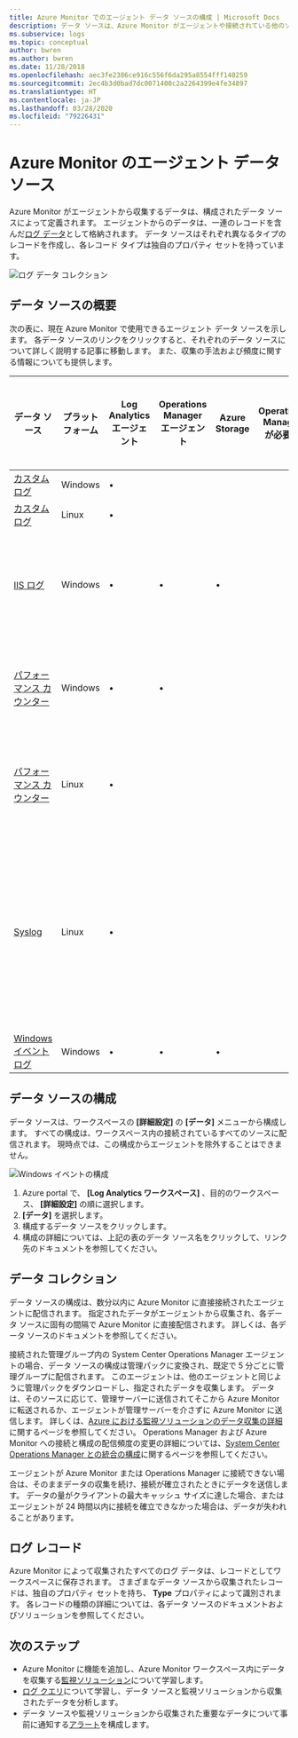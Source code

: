 ```yaml
---
title: Azure Monitor でのエージェント データ ソースの構成 | Microsoft Docs
description: データ ソースは、Azure Monitor がエージェントや接続されている他のソースから収集するログ データを定義します。  この記事では、Azure Monitor でのデータ ソースの扱い方の概念、それらを構成する方法の詳細、および使用可能なさまざまなデータ ソースの概要について説明します。
ms.subservice: logs
ms.topic: conceptual
author: bwren
ms.author: bwren
ms.date: 11/28/2018
ms.openlocfilehash: aec3fe2386ce916c556f6da295a8554fff140259
ms.sourcegitcommit: 2ec4b3d0bad7dc0071400c2a2264399e4fe34897
ms.translationtype: HT
ms.contentlocale: ja-JP
ms.lasthandoff: 03/28/2020
ms.locfileid: "79226431"
---
```

# <a name="agent-data-sources-in-azure-monitor"></a>Azure Monitor のエージェント データ ソース
Azure Monitor がエージェントから収集するデータは、構成されたデータ ソースによって定義されます。  エージェントからのデータは、一連のレコードを含んだ[ログ データ](data-platform-logs.md)として格納されます。  データ ソースはそれぞれ異なるタイプのレコードを作成し、各レコード タイプは独自のプロパティ セットを持っています。

![ログ データ コレクション](media/agent-data-sources/overview.png)

## <a name="summary-of-data-sources"></a>データ ソースの概要
次の表に、現在 Azure Monitor で使用できるエージェント データ ソースを示します。  各データ ソースのリンクをクリックすると、それぞれのデータ ソースについて詳しく説明する記事に移動します。   また、収集の手法および頻度に関する情報についても提供します。 


| データ ソース | プラットフォーム | Log Analytics エージェント | Operations Manager エージェント | Azure Storage | Operations Manager が必要か | 管理グループによって送信される Operations Manager エージェントのデータ | 収集の頻度 |
| --- | --- | --- | --- | --- | --- | --- | --- |
| [カスタム ログ](data-sources-custom-logs.md) | Windows |&#8226; |  | |  |  | 着信時 |
| [カスタム ログ](data-sources-custom-logs.md) | Linux   |&#8226; |  | |  |  | 着信時 |
| [IIS ログ](data-sources-iis-logs.md) | Windows |&#8226; |&#8226; |&#8226; |  |  |ログ ファイル ロールオーバー設定によって異なる |
| [パフォーマンス カウンター](data-sources-performance-counters.md) | Windows |&#8226; |&#8226; |  |  |  |スケジュールに基づく頻度 (間隔は 10 秒以上) |
| [パフォーマンス カウンター](data-sources-performance-counters.md) | Linux |&#8226; |  |  |  |  |スケジュールに基づく頻度 (間隔は 10 秒以上) |
| [Syslog](data-sources-syslog.md) | Linux |&#8226; |  |  |  |  |10 分 (Azure Storage からデータを収集する場合) または着信時 (エージェントからデータを収集する場合) |
| [Windows イベント ログ](data-sources-windows-events.md) |Windows |&#8226; |&#8226; |&#8226; |  |&#8226; | 着信時 |


## <a name="configuring-data-sources"></a>データ ソースの構成
データ ソースは、ワークスペースの **[詳細設定]** の **[データ]** メニューから構成します。  すべての構成は、ワークスペース内の接続されているすべてのソースに配信されます。  現時点では、この構成からエージェントを除外することはできません。

![Windows イベントの構成](media/agent-data-sources/configure-events.png)

1. Azure portal で、 **[Log Analytics ワークスペース]** 、目的のワークスペース、 **[詳細設定]** の順に選択します。
2. **[データ]** を選択します。
3. 構成するデータ ソースをクリックします。
4. 構成の詳細については、上記の表のデータ ソース名をクリックして、リンク先のドキュメントを参照してください。


## <a name="data-collection"></a>データ コレクション
データ ソースの構成は、数分以内に Azure Monitor に直接接続されたエージェントに配信されます。  指定されたデータがエージェントから収集され、各データ ソースに固有の間隔で Azure Monitor に直接配信されます。  詳しくは、各データ ソースのドキュメントを参照してください。

接続された管理グループ内の System Center Operations Manager エージェントの場合、データ ソースの構成は管理パックに変換され、既定で 5 分ごとに管理グループに配信されます。  このエージェントは、他のエージェントと同じように管理パックをダウンロードし、指定されたデータを収集します。 データは、そのソースに応じて、管理サーバーに送信されてそこから Azure Monitor に転送されるか、エージェントが管理サーバーを介さずに Azure Monitor に送信します。 詳しくは、[Azure における監視ソリューションのデータ収集の詳細](../insights/solutions-inventory.md)に関するページを参照してください。  Operations Manager および Azure Monitor への接続と構成の配信頻度の変更の詳細については、[System Center Operations Manager との統合の構成](om-agents.md)に関するページを参照してください。

エージェントが Azure Monitor または Operations Manager に接続できない場合は、そのままデータの収集を続け、接続が確立されたときにデータを送信します。  データの量がクライアントの最大キャッシュ サイズに達した場合、またはエージェントが 24 時間以内に接続を確立できなかった場合は、データが失われることがあります。

## <a name="log-records"></a>ログ レコード
Azure Monitor によって収集されたすべてのログ データは、レコードとしてワークスペースに保存されます。  さまざまなデータ ソースから収集されたレコードは、独自のプロパティ セットを持ち、 **Type** プロパティによって識別されます。  各レコードの種類の詳細については、各データ ソースのドキュメントおよびソリューションを参照してください。

## <a name="next-steps"></a>次のステップ
* Azure Monitor に機能を追加し、Azure Monitor ワークスペース内にデータを収集する[監視ソリューション](../insights/solutions.md)について学習します。
* [ログ クエリ](../log-query/log-query-overview.md)について学習し、データ ソースと監視ソリューションから収集されたデータを分析します。  
* データ ソースや監視ソリューションから収集された重要なデータについて事前に通知する[アラート](alerts-overview.md)を構成します。
